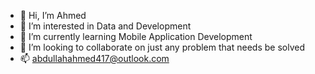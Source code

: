 - 👋 Hi, I’m Ahmed
- 👀 I’m interested in Data and Development
- 🌱 I’m currently learning Mobile Application Development
- 💞️ I’m looking to collaborate on just any problem that needs be solved
- 📫 abdullahahmed417@outlook.com

<!---
abdullahahmed417/abdullahahmed417 is a ✨ special ✨ repository because its `README.md` (this file) appears on your GitHub profile.
You can click the Preview link to take a look at your changes.
--->
